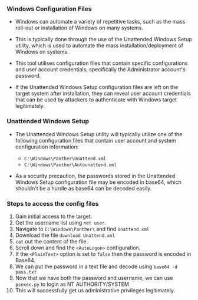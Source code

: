 ### Windows Configuration Files

- Windows can automate a variety of repetitive tasks, such as the mass roll-out or installation of Windows on many systems.

- This is typically done through the use of the Unattended Windows Setup utility, which is used to automate the mass installation/deployment of Windows on systems.

- This tool utilises configuration files that contain specific configurations and user account credentials, specifically the Administrator account's password.

- If the Unattended Windows Setup configuration files are left on the target system after installation, they can reveal user account credentials that can be used by attackers to authenticate with Windows target legitimately. 

### Unattended Windows Setup

- The Unattended Windows Setup utility will typically utilize one of the following configuration files that contain user account and system configuration information:
	+ `C:\Windows\Panther\Unattend.xml`
	+ `C:\Windows\Panther\Autounattend.xml`

- As a security precaution, the passwords stored in the Unattended Windows Setup configuration file may be encoded in base64, which shouldn't be a hurdle as base64 can be decoded easily.

### Steps to access the config files

1. Gain initial access to the target.
2. Get the username list using `net user`.
3. Navigate to `C:\Windows\Panther\` and find `Unattend.xml`
4. Download the file `download Unattend.xml`
5. `cat` out the content of the file.
6. Scroll down and find the `<AutoLogon>` configuration.
7. If the `<PlainText>` option is set to `false` then the password is encoded in Base64.
8. We can put the password in a text file and decode using `base64 -d pass.txt`
9. Now that we have both the password and username, we can use `psexec.py` to login as NT AUTHORITY/SYSTEM
10. This will successfully get us administrative privileges legitimately. 